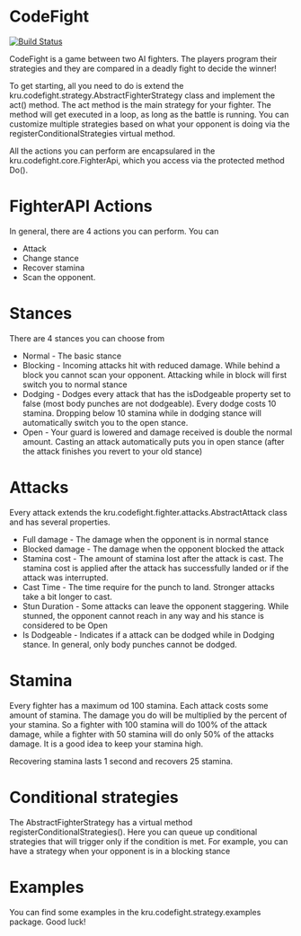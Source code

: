 # CodeFight

[![Build Status](https://travis-ci.org/krukru/CodeFight.svg)](https://travis-ci.org/krukru/CodeFight)

CodeFight is a game between two AI fighters. The players program their strategies and they are compared in a deadly fight to decide the winner!

To get starting, all you need to do is extend the kru.codefight.strategy.AbstractFighterStrategy class and implement the act() method.
The act method is the main strategy for your fighter. The method will get executed in a loop, as long as the battle is running. You can customize multiple strategies based on what your opponent is doing via the registerConditionalStrategies virtual method.

All the actions you can perform are encapsulared in the kru.codefight.core.FighterApi, which you access via the protected method Do().

# FighterAPI Actions

In general, there are 4 actions you can perform. You can 
* Attack
* Change stance 
* Recover stamina 
* Scan the opponent.

# Stances

There are 4 stances you can choose from

* Normal - The basic stance
* Blocking - Incoming attacks hit with reduced damage. While behind a block you cannot scan your opponent. Attacking while in block will first switch you to normal stance
* Dodging - Dodges every attack that has the isDodgeable property set to false (most body punches are not dodgeable). Every dodge costs 10 stamina. Dropping below 10 stamina while in dodging stance will automatically switch you to the open stance.
* Open - Your guard is lowered and damage received is double the normal amount. Casting an attack automatically puts you in open stance (after the attack finishes you revert to your old stance)

# Attacks

Every attack extends the kru.codefight.fighter.attacks.AbstractAttack class and has several properties.

* Full damage - The damage when the opponent is in normal stance
* Blocked damage - The damage when the opponent blocked the attack
* Stamina cost - The amount of stamina lost after the attack is cast. The stamina cost is applied after the attack has successfully landed or if the attack was interrupted.
* Cast Time - The time require for the punch to land. Stronger attacks take a bit longer to cast.
* Stun Duration - Some attacks can leave the opponent staggering. While stunned, the opponent cannot reach in any way and his stance is considered to be Open
* Is Dodgeable - Indicates if a attack can be dodged while in Dodging stance. In general, only body punches cannot be dodged.

# Stamina

Every fighter has a maximum od 100 stamina. Each attack costs some amount of stamina. The damage you do will be multiplied by the percent of your stamina. So a fighter with 100 stamina will do 100% of the attack damage, while a fighter with 50 stamina will do only 50% of the attacks damage. It is a good idea to keep your stamina high.

Recovering stamina lasts 1 second and recovers 25 stamina.

# Conditional strategies

The AbstractFighterStrategy has a virtual method registerConditionalStrategies(). Here you can queue up conditional strategies that will trigger only if the condition is met. For example, you can have a strategy when your opponent is in a blocking stance

# Examples

You can find some examples in the kru.codefight.strategy.examples package. Good luck!
